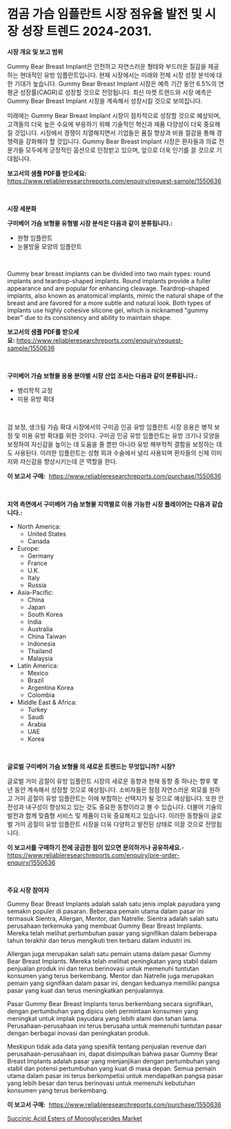 <p><h1>껌곰 가슴 임플란트 시장 점유율 발전 및 시장 성장 트렌드 2024-2031.</h1></p><p><strong>시장 개요 및 보고 범위</strong></p>
<p><p>Gummy Bear Breast Implant은 안전하고 자연스러운 형태와 부드러운 질감을 제공하는 현대적인 유방 임플란트입니다. 현재 시장에서는 미래와 전체 시장 성장 분석에 대한 기대가 높습니다. Gummy Bear Breast Implant 시장은 예측 기간 동안 6.5%의 연평균 성장률(CAGR)로 성장할 것으로 전망됩니다. 최신 마켓 트렌드와 시장 예측은 Gummy Bear Breast Implant 시장을 계속해서 성장시킬 것으로 보여집니다. </p><p>미래에는 Gummy Bear Breast Implant 시장이 점차적으로 성장할 것으로 예상되며, 고객들의 더욱 높은 수요에 부응하기 위해 기술적인 혁신과 제품 다양성이 더욱 중요해질 것입니다. 시장에서 경쟁이 치열해지면서 기업들은 품질 향상과 비용 절감을 통해 경쟁력을 강화해야 할 것입니다. Gummy Bear Breast Implant 시장은 환자들과 의료 전문가들 모두에게 긍정적인 옵션으로 인정받고 있으며, 앞으로 더욱 인기를 끌 것으로 기대됩니다.</p></p>
<p><strong>보고서의 샘플 PDF를 받으세요:</strong> <a href="https://www.reliableresearchreports.com/enquiry/request-sample/1550636">https://www.reliableresearchreports.com/enquiry/request-sample/1550636</a></p>
<p>&nbsp;</p>
<p><strong>시장 세분화</strong></p>
<p><strong>구미베어 가슴 보형물 유형별 시장 분석은 다음과 같이 분류됩니다.:</strong></p>
<p><ul><li>원형 임플란트</li><li>눈물방울 모양의 임플란트</li></ul></p>
<p>&nbsp;</p>
<p><p>Gummy bear breast implants can be divided into two main types: round implants and teardrop-shaped implants. Round implants provide a fuller appearance and are popular for enhancing cleavage. Teardrop-shaped implants, also known as anatomical implants, mimic the natural shape of the breast and are favored for a more subtle and natural look. Both types of implants use highly cohesive silicone gel, which is nicknamed "gummy bear" due to its consistency and ability to maintain shape.</p></p>
<p><strong>보고서의 샘플 PDF를 받으세요:</strong>&nbsp;<a href="https://www.reliableresearchreports.com/enquiry/request-sample/1550636">https://www.reliableresearchreports.com/enquiry/request-sample/1550636</a></p>
<p>&nbsp;</p>
<p><strong> 구미베어 가슴 보형물 응용 분야별 시장 산업 조사는 다음과 같이 분류됩니다.:</strong></p>
<p><ul><li>병리학적 교정</li><li>미용 유방 확대</li></ul></p>
<p>&nbsp;</p>
<p><p>검 보정, 생크림 가슴 확대 시장에서의 구미곰 인공 유방 임플란트 시장 응용은 병적 보정 및 미용 유방 확대를 위한 것이다. 구미곰 인공 유방 임플란트는 유방 크기나 모양을 보정하여 자신감을 높이는 데 도움을 줄 뿐만 아니라 유방 해부학적 결함을 보정하는 데도 사용된다. 이러한 임플란트는 성형 외과 수술에서 널리 사용되며 환자들의 신체 이미지와 자신감을 향상시키는데 큰 역할을 한다.</p></p>
<p><strong>이 보고서 구매:</strong>&nbsp; <a href="https://www.reliableresearchreports.com/purchase/1550636">https://www.reliableresearchreports.com/purchase/1550636</a></p>
<p>&nbsp;</p>
<p><strong>지역 측면에서 구미베어 가슴 보형물 지역별로 이용 가능한 시장 플레이어는 다음과 같습니다.:</strong></p>
<p><ul>
    <li>
        North America:
        <ul>
            <li>United States</li>
            <li>Canada</li>
        </ul>
    </li>
    <li>
        Europe:
        <ul>
            <li>Germany</li>
            <li>France</li>
            <li>U.K.</li>
            <li>Italy</li>
            <li>Russia</li>
        </ul>
    </li>
    <li>
        Asia-Pacific:
        <ul>
            <li>China</li>
            <li>Japan</li>
            <li>South Korea</li>
            <li>India</li>
            <li>Australia</li>
            <li>China Taiwan</li>
            <li>Indonesia</li>
            <li>Thailand</li>
            <li>Malaysia</li>
        </ul>
    </li>
    <li>
        Latin America:
        <ul>
            <li>Mexico</li>
            <li>Brazil</li>
            <li>Argentina Korea</li>
            <li>Colombia</li>
        </ul>
    </li>
    <li>
        Middle East & Africa:
        <ul>
            <li>Turkey</li>
            <li>Saudi</li>
            <li>Arabia</li>
            <li>UAE</li>
            <li>Korea</li>
        </ul>
    </li>
    </ul></p>
<p>&nbsp;</p>
<p><strong>글로벌 구미베어 가슴 보형물 의 새로운 트렌드는 무엇입니까? 시장?</strong></p>
<p><p>글로벌 거미 곰절이 유방 임플란트 시장의 새로운 동향과 현재 동향 중 하나는 향후 몇 년 동안 계속해서 성장할 것으로 예상됩니다. 소비자들은 점점 자연스러운 외모를 원하고 거미 곰절이 유방 임플란트는 이에 부합하는 선택지가 될 것으로 예상됩니다. 또한 안전성과 내구성이 향상되고 있는 것도 중요한 동향이라고 볼 수 있습니다. 더불어 기술의 발전과 함께 맞춤형 서비스 및 제품이 더욱 중요해지고 있습니다. 이러한 동향들이 글로벌 거미 곰절이 유방 임플란트 시장을 더욱 다양하고 발전된 상태로 이끌 것으로 전망됩니다.</p></p>
<p><strong>이 보고서를 구매하기 전에 궁금한 점이 있으면 문의하거나 공유하세요.</strong>- <a href="https://www.reliableresearchreports.com/enquiry/pre-order-enquiry/1550636">https://www.reliableresearchreports.com/enquiry/pre-order-enquiry/1550636</a></p>
<p>&nbsp;</p>
<p><strong>주요 시장 참여자</strong></p>
<p><p>Gummy Bear Breast Implants adalah salah satu jenis implak payudara yang semakin populer di pasaran. Beberapa pemain utama dalam pasar ini termasuk Sientra, Allergan, Mentor, dan Natrelle. Sientra adalah salah satu perusahaan terkemuka yang membuat Gummy Bear Breast Implants. Mereka telah melihat pertumbuhan pasar yang signifikan dalam beberapa tahun terakhir dan terus mengikuti tren terbaru dalam industri ini.</p><p>Allergan juga merupakan salah satu pemain utama dalam pasar Gummy Bear Breast Implants. Mereka telah melihat peningkatan yang stabil dalam penjualan produk ini dan terus berinovasi untuk memenuhi tuntutan konsumen yang terus berkembang. Mentor dan Natrelle juga merupakan pemain yang signifikan dalam pasar ini, dengan keduanya memiliki pangsa pasar yang kuat dan terus meningkatkan penjualannya.</p><p>Pasar Gummy Bear Breast Implants terus berkembang secara signifikan, dengan pertumbuhan yang dipicu oleh permintaan konsumen yang meningkat untuk implak payudara yang lebih alami dan tahan lama. Perusahaan-perusahaan ini terus berusaha untuk memenuhi tuntutan pasar dengan berbagai inovasi dan peningkatan produk.</p><p>Meskipun tidak ada data yang spesifik tentang penjualan revenue dari perusahaan-perusahaan ini, dapat disimpulkan bahwa pasar Gummy Bear Breast Implants adalah pasar yang menjanjikan dengan pertumbuhan yang stabil dan potensi pertumbuhan yang kuat di masa depan. Semua pemain utama dalam pasar ini terus berkompetisi untuk mendapatkan pangsa pasar yang lebih besar dan terus berinovasi untuk memenuhi kebutuhan konsumen yang terus berkembang.</p></p>
<p><strong>이 보고서 구매:</strong>&nbsp;&nbsp;<a href="https://www.reliableresearchreports.com/purchase/1550636">https://www.reliableresearchreports.com/purchase/1550636</a></p>
<p><p><a href="https://github.com/CliffMedina6/Market-Research-Report-List-4/blob/main/succinic-acid-esters-of-monoglycerides-market.md">Succinic Acid Esters of Monoglycerides Market</a></p></p>
